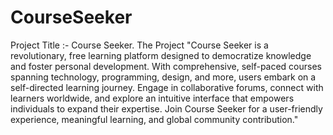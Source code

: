 # CourseSeeker

Project Title :- Course Seeker. The Project "Course Seeker is a revolutionary, free learning platform designed to democratize knowledge and foster personal development. With comprehensive, self-paced courses spanning technology, programming, design, and more, users embark on a self-directed learning journey. Engage in collaborative forums, connect with learners worldwide, and explore an intuitive interface that empowers individuals to expand their expertise. Join Course Seeker for a user-friendly experience, meaningful learning, and global community contribution."
